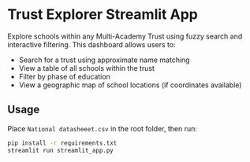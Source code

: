 # Trust Explorer Streamlit App

Explore schools within any Multi-Academy Trust using fuzzy search and interactive filtering. This dashboard allows users to:

- Search for a trust using approximate name matching
- View a table of all schools within the trust
- Filter by phase of education
- View a geographic map of school locations (if coordinates available)

## Usage
Place `National datasheeet.csv` in the root folder, then run:
```bash
pip install -r requirements.txt
streamlit run streamlit_app.py
```